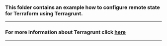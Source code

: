 ### This folder contains an example how to configure remote state for Terraform using Terragrunt.
-------
### For more information about Terragrunt click [here](https://davidbegin.github.io/terragrunt/)
-------
